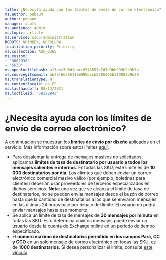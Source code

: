 ```yaml
---
title: ¿Necesita ayuda con los límites de envío de correo electrónico?
ms.author: pebaum
author: pebaum
manager: scotv
ms.audience: Admin
ms.topic: article
ms.service: o365-administration
ROBOTS: NOINDEX, NOFOLLOW
localization_priority: Priority
ms.collection: Adm_O365
ms.custom:
- "9002938"
- "5630"
ms.openlocfilehash: a13eec5d0d1abccd748653e7d7d9bb999b2e3b7a
ms.sourcegitcommit: ab75f66355116e995b3cb5505465b31989339e28
ms.translationtype: HT
ms.contentlocale: es-ES
ms.lasthandoff: 08/13/2021
ms.locfileid: "58328843"
---
```

# <a name="need-help-with-email-sending-limits"></a>¿Necesita ayuda con los límites de envío de correo electrónico?

A continuación se muestran los **límites de envío por diseño** aplicados en el servicio. Más información sobre estos límites [aquí](https://docs.microsoft.com/office365/servicedescriptions/exchange-online-service-description/exchange-online-limits#receiving-and-sending-limits).

- Para desalentar la entrega de mensajes masivos no solicitados, aplicamos **límites de tasa de destinatario por usuario a todos los mensajes salientes e internos**. En todas las SKU, este límite es de **10 000 destinatarios por día**.  Los clientes que deban enviar un correo electrónico comercial masivo válido (por ejemplo, boletines para clientes) deberían usar proveedores de terceros especializados en dichos servicios.
    **Nota**: una vez que se alcanza el límite de tasa de destinatarios, no se pueden enviar mensajes desde el buzón de correo hasta que la cantidad de destinatarios a los que se enviaron mensajes en las últimas 24 horas baje por debajo del límite. El usuario no podrá enviar mensajes hasta ese momento.
- Se aplica un límite de tasa de mensajes de **30 mensajes por minuto** en todas las SKU. Esto determina cuántos mensajes puede enviar un usuario desde la cuenta de Exchange online en un período de tiempo especificado.
- El **número máximo de destinatarios permitido en los campos Para, CC y CCO** en un solo mensaje de correo electrónico en todas las SKU, es de **1000 destinatarios**. Si desea personalizar el límite, consulte [este vínculo](https://techcommunity.microsoft.com/t5/exchange-team-blog/customizable-recipient-limits-in-office-365/ba-p/1183228).
